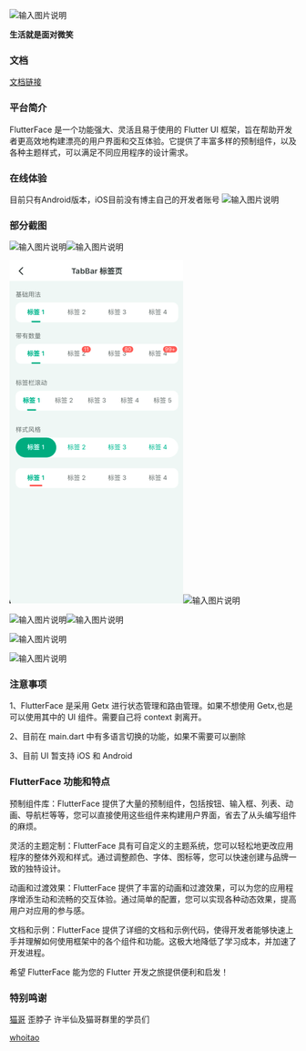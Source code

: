 ![输入图片说明](https://foruda.gitee.com/images/1692846509821260943/0078c826_5424555.png "logo.png")

**生活就是面对微笑**

### 文档

[文档链接](https://gitee.com/wubaibin/flutter-face/wikis/pages)

### 平台简介

FlutterFace 是一个功能强大、灵活且易于使用的 Flutter UI 框架，旨在帮助开发者更高效地构建漂亮的用户界面和交互体验。它提供了丰富多样的预制组件，以及各种主题样式，可以满足不同应用程序的设计需求。

### 在线体验
目前只有Android版本，iOS目前没有博主自己的开发者账号
![输入图片说明](https://foruda.gitee.com/images/1692847647141588411/6953e48a_5424555.png "屏幕截图")

### 部分截图

![输入图片说明](https://foruda.gitee.com/images/1692856677600759289/cd492d92_5424555.png "屏幕截图")![输入图片说明](https://foruda.gitee.com/images/1692856696772199234/3b562691_5424555.png "屏幕截图")

![Alt text](image.png)![输入图片说明](https://foruda.gitee.com/images/1692856756244226508/e4de94e7_5424555.png "屏幕截图")

![输入图片说明](https://foruda.gitee.com/images/1692856838097407716/332666bc_5424555.png "屏幕截图")![输入图片说明](https://foruda.gitee.com/images/1692856807800303114/7c074104_5424555.png "屏幕截图")

![输入图片说明](https://foruda.gitee.com/images/1696577766571982041/e6605a47_5424555.jpeg "WeChata854e9d17c4c6c97a554da40e5d1c1c3.jpg")

![输入图片说明](https://foruda.gitee.com/images/1696656899836618028/130894d7_5424555.jpeg "WeChatc9ce5030997996c2a7d2eeda4ace0787.jpg")


### 注意事项

1、FlutterFace 是采用 Getx 进行状态管理和路由管理。如果不想使用 Getx,也是可以使用其中的 UI 组件。需要自己将 context 剥离开。

2、目前在 main.dart 中有多语言切换的功能，如果不需要可以删除

3、目前 UI 暂支持 iOS 和 Android

### FlutterFace 功能和特点

预制组件库：FlutterFace 提供了大量的预制组件，包括按钮、输入框、列表、动画、导航栏等等，您可以直接使用这些组件来构建用户界面，省去了从头编写组件的麻烦。

灵活的主题定制：FlutterFace 具有可自定义的主题系统，您可以轻松地更改应用程序的整体外观和样式。通过调整颜色、字体、图标等，您可以快速创建与品牌一致的独特设计。

动画和过渡效果：FlutterFace 提供了丰富的动画和过渡效果，可以为您的应用程序增添生动和流畅的交互体验。通过简单的配置，您可以实现各种动态效果，提高用户对应用的参与感。

文档和示例：FlutterFace 提供了详细的文档和示例代码，使得开发者能够快速上手并理解如何使用框架中的各个组件和功能。这极大地降低了学习成本，并加速了开发进程。

希望 FlutterFace 能为您的 Flutter 开发之旅提供便利和启发！

### 特别鸣谢

[猫哥](https://ducafecat.com) 歪脖子 许半仙及猫哥群里的学员们

[whoitao](https://space.bilibili.com/1601108355)
